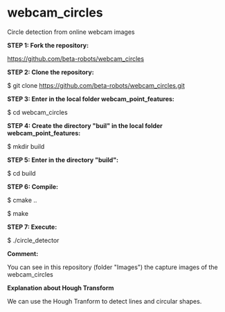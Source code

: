 # webcam_circles
Circle detection from online webcam images

**STEP 1: Fork the repository:**

https://github.com/beta-robots/webcam_circles

**STEP 2: Clone the repository:**

$ git clone https://github.com/beta-robots/webcam_circles.git

**STEP 3: Enter in the local folder webcam_point_features:**

$ cd webcam_circles

**STEP 4: Create the directory "buil" in the local folder webcam_point_features:**

$ mkdir build 

**STEP 5: Enter in the directory "build":**

$ cd build

**STEP 6: Compile:**

$ cmake ..

$ make

**STEP 7: Execute:**

$ ./circle_detector

**Comment:**

You can see in this repository (folder "Images") the capture images of the webcam_circles

**Explanation about Hough Transform**

We can use the Hough Tranform to detect lines and circular shapes.
